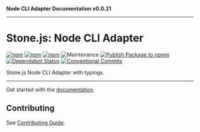 **Node CLI Adapter Documentation v0.0.21**

***

# Stone.js: Node CLI Adapter

[![npm](https://img.shields.io/npm/l/@stone-js/node-cli-adapter)](https://opensource.org/licenses/Apache-2.0)
[![npm](https://img.shields.io/npm/v/@stone-js/node-cli-adapter)](https://www.npmjs.com/package/@stone-js/node-cli-adapter)
[![npm](https://img.shields.io/npm/dm/@stone-js/node-cli-adapter)](https://www.npmjs.com/package/@stone-js/node-cli-adapter)
![Maintenance](https://img.shields.io/maintenance/yes/2025)
[![Publish Package to npmjs](https://github.com/stonemjs/node-cli-adapter/actions/workflows/release.yml/badge.svg)](https://github.com/stonemjs/node-cli-adapter/actions/workflows/release.yml)
[![Dependabot Status](https://api.dependabot.com/badges/status?host=github&repo=stonemjs/node-cli-adapter)](https://dependabot.com)
[![Conventional Commits](https://img.shields.io/badge/Conventional%20Commits-1.0.0-yellow.svg)](https://conventionalcommits.org)

Stone.js Node CLI Adapter with typings.

---

Get started with the [documentation](https://stonejs.com/docs/deeper/cli).

## Contributing

See [Contributing Guide](https://github.com/stonemjs/node-cli-adapter/blob/main/CONTRIBUTING.md).
